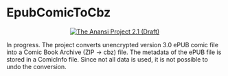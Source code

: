 # EpubComicToCbz

<div align="center">

[![The Anansi Project 2.1 (Draft)](https://img.shields.io/badge/The_Anansi_Project-2.1_(Draft)-25C2A0)](https://anansi-project.github.io/docs/comicinfo/schemas/v2.1 "Link to The Anansi Project Version 2.1 (Draft)")

</div>

In progress. The project converts unencrypted version 3.0 ePUB comic file into a Comic Book Archive (ZIP → cbz) file. The metadata of the ePUB file is stored in a ComicInfo file. Since not all data is used, it is not possible to undo the conversion.
